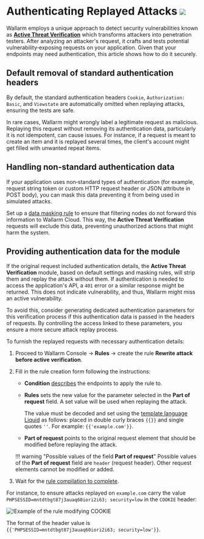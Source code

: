 # Authenticating Replayed Attacks <a href="../../../about-wallarm/subscription-plans/#subscription-plans"><img src="../../../images/api-security-tag.svg" style="border: none;"></a>

Wallarm employs a unique approach to detect security vulnerabilities known as [**Active Threat Verification**](overview.md) which transforms attackers into penetration testers. After analyzing an attacker's request, it crafts and tests potential vulnerability‑exposing requests on your application. Given that your endpoints may need authentication, this article shows how to do it securely.

## Default removal of standard authentication headers

By default, the standard authentication headers `Cookie`, `Authorization: Basic`, and `Viewstate` are automatically omitted when replaying attacks, ensuring the tests are safe.

In rare cases, Wallarm might wrongly label a legitimate request as malicious. Replaying this request without removing its authentication data, particularly it is not idempotent, can cause issues. For instance, if a request is meant to create an item and it is replayed several times, the client's account might get filled with unwanted repeat items.

## Handling non‑standard authentication data

If your application uses non‑standard types of authentication (for example, request string token or custom HTTP request header or JSON attribute in POST body), you can mask this data preventing it from being used in simulated attacks.

Set up a [data masking rule](../../user-guides/rules/sensitive-data-rule.md) to ensure that filtering nodes do not forward this information to Wallarm Cloud. This way, the **Active Threat Verification** requests will exclude this data, preventing unauthorized actions that might harm the system.

## Providing authentication data for the module

If the original request included authentication details, the **Active Threat Verification** module, based on default settings and masking rules, will strip them and replay the attack without them. If authentication is needed to access the application's API, a `401` error or a similar response might be returned. This does not indicate vulnerability, and thus, Wallarm might miss an active vulnerability.

To avoid this, consider generating dedicated authentication parameters for this verification process if this authentication data is passed in the headers of requests. By controlling the access linked to these parameters, you ensure a more secure attack replay process.

To furnish the replayed requests with necessary authentication details:

1. Proceed to Wallarm Console → **Rules** → create the rule **Rewrite attack before active verification**.
1. Fill in the rule creation form following the instructions:

    * **Condition** [describes](../../user-guides/rules/add-rule.md#branch-description) the endpoints to apply the rule to.
    * **Rules** sets the new value for the parameter selected in the **Part of request** field. A set value will be used when replaying the attack.

        The value must be decoded and set using the [template language Liquid](https://shopify.github.io/liquid/) as follows: placed in double curly braces `{{}}` and single quotes `''`. For example: `{{'example.com'}}`.

    * **Part of request** points to the original request element that should be modified before replaying the attack.

    !!! warning "Possible values of the field **Part of request**"
        Possible values of the **Part of request** field are `header` (request header). Other request elements cannot be modified or added.

1. Wait for the [rule compilation to complete](../../user-guides/rules/compiling.md).

For instance, to ensure attacks replayed on `example.com` carry the value `PHPSESSID=mntdtbgt87j3auaq60iori2i63; security=low` in the `COOKIE` header:

![!Example of the rule modifying COOKIE](../../images/user-guides/rules/rewrite-request-example-cookie.png)

The format of the header value is `{{'PHPSESSID=mntdtbgt87j3auaq60iori2i63; security=low'}}`.
